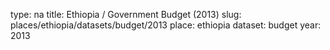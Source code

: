 type: na
title: Ethiopia / Government Budget (2013)
slug: places/ethiopia/datasets/budget/2013
place: ethiopia
dataset: budget
year: 2013
